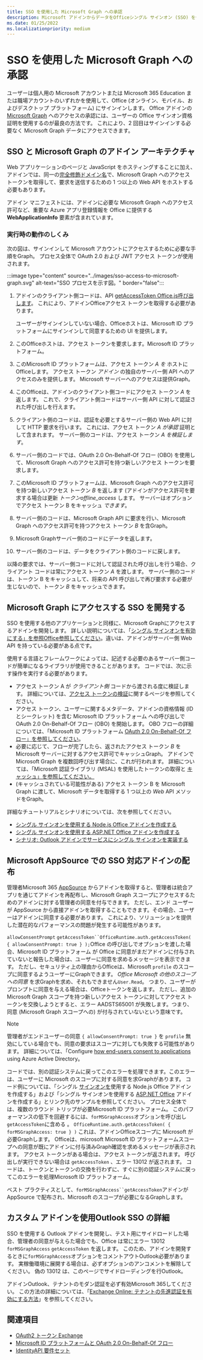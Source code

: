 ```yaml
---
title: SSO を使用した Microsoft Graph への承認
description: Microsoft アドインからデータをOfficeシングル サインオン (SSO) を使用する方法について説明Graph。
ms.date: 01/25/2022
ms.localizationpriority: medium
---
```


# <a name="authorize-to-microsoft-graph-with-sso"></a>SSO を使用した Microsoft Graph への承認

ユーザーは個人用の Microsoft アカウントまたは Microsoft 365 Education または職場アカウントのいずれかを使用して、Office (オンライン、モバイル、およびデスクトップ プラットフォーム) にサインインします。 Office アドインの [Microsoft Graph](https://developer.microsoft.com/graph/docs) へのアクセスの承認には、ユーザーの Office サインオン資格証明を使用するのが最良の方法です。 これにより、2 回目はサインインする必要なく Microsoft Graph データにアクセスできます。

## <a name="add-in-architecture-for-sso-and-microsoft-graph"></a>SSO と Microsoft Graph のアドイン アーキテクチャ

Web アプリケーションのページと JavaScript をホスティングすることに加え、アドインでは、同一の[完全修飾ドメイン名](/windows/desktop/DNS/f-gly#_dns_fully_qualified_domain_name_fqdn__gly)で、Microsoft Graph へのアクセス トークンを取得して、要求を送信するための 1 つ以上の Web API をホストする必要もあります。

アドイン マニフェストには、アドインに必要な Microsoft Graph へのアクセス許可など、重要な Azure アプリ登録情報を Office に提供する **WebApplicationInfo** 要素が含まれています。

### <a name="how-it-works-at-runtime"></a>実行時の動作のしくみ

次の図は、サインインして Microsoft アカウントにアクセスするために必要な手順をGraph。 プロセス全体で OAuth 2.0 および JWT アクセス トークンが使用されます。

:::image type="content" source="../images/sso-access-to-microsoft-graph.svg" alt-text="SSO プロセスを示す図。" border="false":::

1. アドインのクライアント側コードは、API [getAccessToken Office.js呼び出します](/javascript/api/office-runtime/officeruntime.auth#office-runtime-officeruntime-auth-getaccesstoken-member(1))。 これにより、アドインOfficeアクセス トークンを取得する必要があります。

    ユーザーがサインインしていない場合、Officeホストは、Microsoft ID プラットフォームにサインインして同意するための UI を提供します。

2. このOfficeホストは、アクセス トークンを要求します。Microsoft ID プラットフォーム。
3. このMicrosoft ID プラットフォームは、アクセス トークン *A を* ホストにOfficeします。 アクセス トークン *アドイン* の独自のサーバー側 API へのアクセスのみを提供します。 Microsoft サーバーへのアクセスは提供Graph。
4. このOfficeは、アドインのクライアント側コードにアクセス トークン *A* を返します。 これで、クライアント側コードはサーバー側 API に対して認証された呼び出しを行えます。
5. クライアント側のコードは、認証を必要とするサーバー側の Web API に対して HTTP 要求を行います。 これには、アクセス トークン *A が承認* 証明として含まれます。 サーバー側のコードは、アクセス トークン *A を検証します*。
6. サーバー側のコードでは、OAuth 2.0 On-Behalf-Of フロー (OBO) を使用して、Microsoft Graph へのアクセス許可を持つ新しいアクセス トークンを要求します。
7. このMicrosoft ID プラットフォームは、Microsoft Graph へのアクセス許可を持つ新しいアクセス トークン *B* を返します (アドインがアクセス許可を要求する場合は更新 *トークンoffline_access* します。 サーバーはオプションでアクセス トークン B をキャッシュ *できます*。
8. サーバー側のコードは、Microsoft Graph API に要求を行い、Microsoft Graph へのアクセス許可を持つアクセス トークン *B* を含Graph。
9. Microsoft Graphサーバー側のコードにデータを返します。
10. サーバー側のコードは、データをクライアント側のコードに戻します。

以降の要求では、サーバー側コードに対して認証された呼び出しを行う場合、クライアント コードは常にアクセス トークン *A* を渡します。 サーバー側のコードは、トークン B をキャッシュして、将来の API 呼び出しで再び要求する必要が生じないので、トークン *B* をキャッシュできます。

## <a name="develop-an-sso-add-in-that-accesses-microsoft-graph"></a>Microsoft Graph にアクセスする SSO を開発する

SSO を使用する他のアプリケーションと同様に、Microsoft Graphにアクセスするアドインを開発します。 詳しい説明については、「[シングル サインオンを有効にする」を参照Office参照してください](../develop/sso-in-office-add-ins.md)。違いは、アドインがサーバー側 Web API を持っている必要がある点です。

使用する言語とフレームワークによっては、記述する必要のあるサーバー側コードが簡単になるライブラリが使用できることがあります。 コードでは、次に示す操作を実行する必要があります。

* アクセス トークン A が *クライアント側* コードから渡される度に検証します。 詳細については、[アクセス トークンの検証](sso-in-office-add-ins.md#pass-the-access-token-to-server-side-code)に関するページを参照してください。
* アクセス トークン、ユーザーに関するメタデータ、アドインの資格情報 (ID とシークレット) を含む Microsoft ID プラットフォーム への呼び出しで OAuth 2.0 On-Behalf-Of フロー (OBO) を開始します。 OBO フローの詳細については、「Microsoft ID プラットフォーム [OAuth 2.0 On-Behalf-Of フロー」を参照してください](/azure/active-directory/develop/v2-oauth2-on-behalf-of-flow)。
* 必要に応じて、フローが完了したら、返されたアクセス トークン *B* を Microsoft サーバーに対するアクセス許可でキャッシュGraph。 アドインで Microsoft Graph を複数回呼び出す場合に、これが行われます。 詳細については、「Microsoft 認証ライブラリ (MSAL) を使用したトークンの取得と [キャッシュ」を参照してください。](/azure/active-directory/develop/msal-acquire-cache-tokens)
* (キャッシュされている可能性がある) アクセス トークン B を Microsoft Graph に渡して、Microsoft データを取得する 1 つ以上の *Web* API メソッドをGraph。

詳細なチュートリアルとシナリオについては、次を参照してください。

* [シングル サインオンを使用する Node.js Office アドインを作成する](create-sso-office-add-ins-nodejs.md)
* [シングル サインオンを使用する ASP.NET Office アドインを作成する](create-sso-office-add-ins-aspnet.md)
* [シナリオ: Outlook アドインでサービスにシングル サインオンを実装する](../outlook/implement-sso-in-outlook-add-in.md)

## <a name="distributing-sso-enabled-add-ins-in-microsoft-appsource"></a>Microsoft AppSource での SSO 対応アドインの配布

管理者Microsoft 365 [AppSource](https://appsource.microsoft.com) からアドインを取得すると、管理者は統合アプリを通じてアドインを再配布し、[](/microsoft-365/admin/manage/test-and-deploy-microsoft-365-apps)Microsoft Graph スコープにアクセスするためのアドインに対する管理者の同意を付与できます。 ただし、エンド ユーザーが AppSource から直接アドインを取得することもできます。その場合、ユーザーはアドインに同意する必要があります。 これにより、ソリューションを提供した潜在的なパフォーマンスの問題が発生する可能性があります。

`allowConsentPrompt` `getAccessToken``OfficeRuntime.auth.getAccessToken( { allowConsentPrompt: true } );`Office の呼び出しでオプションを渡した場合、Microsoft ID プラットフォーム が Office に同意がまだアドインに付与されていないと報告した場合は、ユーザーに同意を求めるメッセージを表示できます。 ただし、セキュリティ上の理由からOfficeは、Microsoft `profile` のスコープに同意するようユーザーにGraphできます。 *Office Microsoft の他のスコープへの同意* を求Graphを求め、それもできません`User.Read`。 つまり、ユーザーがプロンプトに同意を与える場合は、Officeトークンを返します。 ただし、追加の Microsoft Graph スコープを持つ新しいアクセス トークンに対してアクセス トークンを交換しようとすると、エラー AADSTS65001 が失敗します。つまり、同意 (Microsoft Graph スコープへの) が付与されていないという意味です。

> [!NOTE]
> 管理者がエンドユーザーの同意 `{ allowConsentPrompt: true }` を `profile` 無効にしている場合でも、同意の要求はスコープに対しても失敗する可能性があります。 詳細については、「Configure [how end-users consent to applications](/azure/active-directory/manage-apps/configure-user-consent) using Azure Active Directory。

コードでは、別の認証システムに戻ってこのエラーを処理できます。このエラーは、ユーザーに Microsoft のスコープに対する同意を求Graphがあります。 コード例については、「シングル [サインオンを](create-sso-office-add-ins-nodejs.md)使用する Node.js Office アドインを作成する」および「シングル サインオンを使用する [ASP.NET Office](create-sso-office-add-ins-aspnet.md) アドインを作成する」とリンク先のサンプルを参照してください。 プロセス全体では、複数のラウンド トリップが必要Microsoft ID プラットフォーム。 このパフォーマンスの低下を回避するには、`forMSGraphAccess`オプションを呼び出し`getAccessToken`に含める 。 `OfficeRuntime.auth.getAccessToken( { forMSGraphAccess: true } )` これは、アドインOfficeスコープに Microsoft が必要Graphします。 Officeは、microsoft Microsoft ID プラットフォームスコープへの同意が既にアドインに付与済みGraph確認を求めるメッセージが表示されます。 アクセス トークンがある場合は、アクセス トークンが返されます。 呼び出しが実行できない場合は `getAccessToken` 、エラー 13012 が返されます。 コードは、トークンとトークンの交換を行わずに、すぐに別の認証システムに戻ってこのエラーを処理Microsoft ID プラットフォーム。

ベスト プラクティスとして、`forMSGraphAccess``getAccessToken`アドインが AppSource で配布され、Microsoft のスコープが必要になるGraphします。

## <a name="details-on-sso-with-an-outlook-add-in"></a>カスタム アドインを使用Outlook SSO の詳細

SSO を使用する Outlook アドインを開発し、テスト用にサイドロードした場合、管理者の同意が与えらた場合でも、Office は常にエラー 13012 `forMSGraphAccess` `getAccessToken` を返します。 このため、アドインを開発するときに`forMSGraphAccess`オプションをコメントアウトOutlook必要があります。 実稼働環境に展開する場合は、必ずオプションのアンコメントを解除してください。 偽の 13012 は、このページでサイドローディングを行Outlook。

アドインOutlook、テナントのモダン認証を必ず有効Microsoft 365してください。 この方法の詳細については、「[Exchange Online: テナントの先進認証を有効にする方法](https://social.technet.microsoft.com/wiki/contents/articles/32711.exchange-online-how-to-enable-your-tenant-for-modern-authentication.aspx)」を参照してください。

## <a name="see-also"></a>関連項目

* [OAuth2 トークン Exchange](https://tools.ietf.org/html/draft-ietf-oauth-token-exchange-02)
* [Microsoft ID プラットフォームと OAuth 2.0 On-Behalf-Of フロー](/azure/active-directory/develop/v2-oauth2-on-behalf-of-flow)
* [IdentityAPI 要件セット](../reference/requirement-sets/identity-api-requirement-sets.md)

